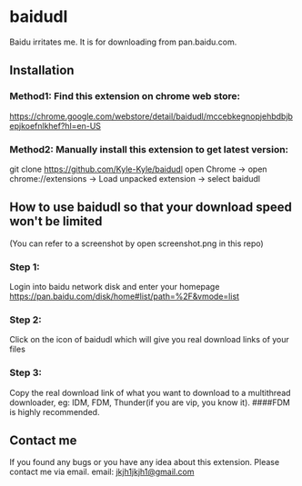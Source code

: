 # baidudl
Baidu irritates me. It is for downloading from pan.baidu.com.

## Installation

### Method1: Find this extension on chrome web store:
https://chrome.google.com/webstore/detail/baidudl/mccebkegnopjehbdbjbepjkoefnlkhef?hl=en-US

### Method2: Manually install this extension to get latest version:
git clone https://github.com/Kyle-Kyle/baidudl
open Chrome -> open chrome://extensions -> Load unpacked extension -> select baidudl

## How to use baidudl so that your download speed won't be limited
(You can refer to a screenshot by open screenshot.png in this repo)
### Step 1:
Login into baidu network disk and enter your homepage https://pan.baidu.com/disk/home#list/path=%2F&vmode=list
### Step 2:
Click on the icon of baidudl which will give you real download links of your files
### Step 3:
Copy the real download link of what you want to download to a multithread downloader, eg: IDM, FDM, Thunder(if you are vip, you know it).
####FDM is highly recommended.


## Contact me
If you found any bugs or you have any idea about this extension. Please contact me via email.
email: jkjh1jkjh1@gmail.com

